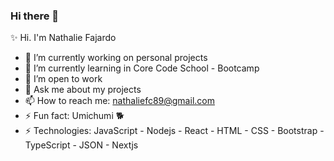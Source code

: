 ### Hi there 👋

✨ Hi. I'm Nathalie Fajardo

- 🔭 I’m currently working on personal projects
- 🌱 I’m currently learning in Core Code School - Bootcamp
- 👯 I’m open to work
- 💬 Ask me about my projects
- 📫 How to reach me: nathaliefc89@gmail.com 
- ⚡ Fun fact: Umichumi 🐕
- ⚡ Technologies: 
JavaScript - Nodejs - React - HTML - CSS - Bootstrap - TypeScript - JSON - Nextjs
